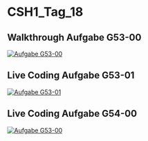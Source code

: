 # CSH1_Tag_18
 
## Walkthrough Aufgabe G53-00

[![Aufgabe G53-00](http://img.youtube.com/vi/efGjLokpE-s/0.jpg)](http://www.youtube.com/watch?v=efGjLokpE-s)


## Live Coding Aufgabe G53-01

[![Aufgabe G53-01](http://img.youtube.com/vi/QOIT2ChtHTo/0.jpg)](http://www.youtube.com/watch?v=QOIT2ChtHTo)


## Live Coding Aufgabe G54-00

[![Aufgabe G53-00](http://img.youtube.com/vi/jkOqGxArp1s/0.jpg)](http://www.youtube.com/watch?v=jkOqGxArp1s)

